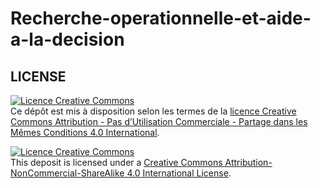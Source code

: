 # Recherche-operationnelle-et-aide-a-la-decision

## LICENSE
[![Licence Creative Commons](https://i.creativecommons.org/l/by-nc-sa/4.0/88x31.png)](https://creativecommons.org/licenses/by-nc-sa/4.0/deed.fr)  
Ce dépôt est mis à disposition selon les termes de la [licence Creative Commons Attribution - Pas d’Utilisation Commerciale - Partage dans les Mêmes Conditions 4.0 International](https://creativecommons.org/licenses/by-nc-sa/4.0/deed.fr).

[![Licence Creative Commons](https://i.creativecommons.org/l/by-nc-sa/4.0/88x31.png)](http://creativecommons.org/licenses/by-nc-sa/4.0/)  
This deposit is licensed under a [Creative Commons Attribution-NonCommercial-ShareAlike 4.0 International License](http://creativecommons.org/licenses/by-nc-sa/4.0/).
